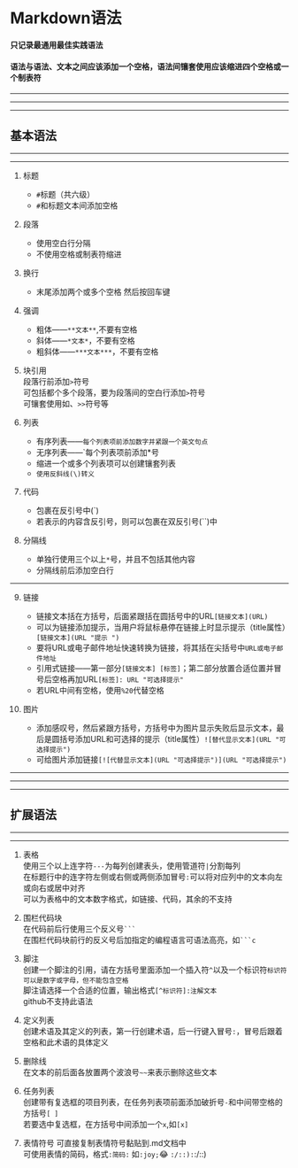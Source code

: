 # **Markdown语法**  
 
#### 只记录最通用最佳实践语法  
  
#### 语法与语法、文本之间应该添加一个空格，语法间镶套使用应该缩进四个空格或一个制表符

****** 
******
******
    
## **基本语法**  
  
******
******  

1. 标题  
	* `#`标题（共六级）  
	* `#`和标题文本间添加空格  

2. 段落  
	* 使用空白行分隔  
	* 不使用空格或制表符缩进  

3. 换行  
	* 末尾添加两个或多个空格 然后按回车键  

4. 强调  
	* 粗体——`**文本**`,不要有空格  
	* 斜体——`*文本*`，不要有空格  
	* 粗斜体——`***文本***`，不要有空格  

5. 块引用  
	段落行前添加`>`符号  
	可包括都个多个段落，要为段落间的空白行添加`>`符号  
	可镶套使用如、`>>`符号等  

6. 列表    
	* 有序列表——`每个列表项前添加数字并紧跟一个英文句点`  
	* 无序列表——`每个列表项前添加*号   
	* 缩进一个或多个列表项可以创建镶套列表  
	* `使用反斜线(\)转义`  

7. 代码  
	* 包裹在反引号中(`)  
	* 若表示的内容含反引号，则可以包裹在双反引号(``)中    

8. 分隔线  
	* 单独行使用三个以上`*`号，并且不包括其他内容  
	* 分隔线前后添加空白行 
 
******

9. 链接  
	* 链接文本括在方括号，后面紧跟括在圆括号中的URL`[链接文本](URL)`  
	* 可以为链接添加提示，当用户将鼠标悬停在链接上时显示提示（title属性）`[链接文本](URL "提示 ")`   
	* 要将URL或电子邮件地址快速转换为链接，将其括在尖括号中`URL或电子邮件地址`   
	* 引用式链接——第一部分`[链接文本] [标签]`；第二部分放置合适位置并冒号后空格再加URL`[标签]: URL "可选择提示"`  
	* 若URL中间有空格，使用`%20`代替空格  

10. 图片  
	* 添加感叹号，然后紧跟方括号，方括号中为图片显示失败后显示文本，最后是圆括号添加URL和可选择的提示（title属性）`![替代显示文本](URL "可选择提示")`    
	* 可给图片添加链接`[![代替显示文本](URL "可选择提示")](URL "可选择提示")`  


******
****** 
******

## **扩展语法**  

******
******  

1. 表格  
	使用三个以上连字符`---`为每列创建表头，使用管道符`|`分割每列   
	在标题行中的连字符左侧或右侧或两侧添加冒号`:`可以将对应列中的文本向左或向右或居中对齐   
	可以为表格中的文本数字格式，如链接、代码，其余的不支持	  

2. 围栏代码块  
	在代码前后行使用三个反义号`` ``` ``  
	在围栏代码块前行的反义号后加指定的编程语言可语法高亮，如`` ```c ``  

3. 脚注  
	创建一个脚注的引用，请在方括号里面添加一个插入符`^`以及一个标识符`标识符可以是数字或字母，但不能包含空格`  
	脚注请选择一个合适的位置，输出格式`[^标识符]:注解文本`   
	github不支持此语法  

4. 定义列表  
	创建术语及其定义的列表，第一行创建术语，后一行键入冒号`:`，冒号后跟着空格和此术语的具体定义  

5. 删除线  
	在文本的前后面各放置两个波浪号`~~`来表示删除这些文本  

6. 任务列表  
	创建带有复选框的项目列表，在任务列表项前面添加破折号`-`和中间带空格的方括号`[ ]`  
	若要选中复选框，在方括号中间添加一个`x`,如`[x]`  

7. 表情符号 
	可直接复制表情符号黏贴到.md文档中  
	可使用表情的简码，格式`:简码:` 如`:joy;`:joy: `:/::):`:/::)   
  
